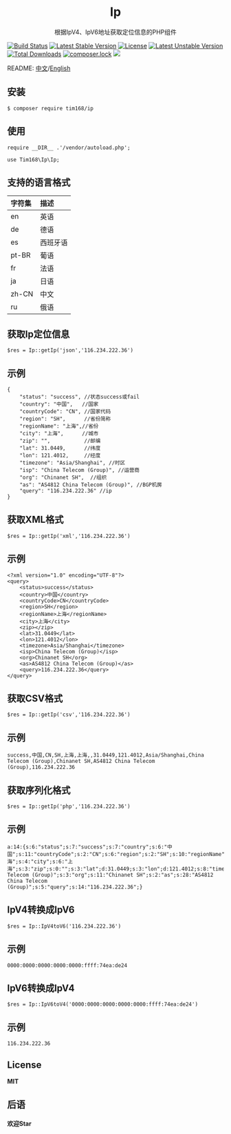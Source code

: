 <h1 align="center"> Ip </h1>

<p align="center"> 根据IpV4、IpV6地址获取定位信息的PHP组件</p>

[![Build Status](https://travis-ci.org/TIM168/Ip.svg?branch=master)](https://travis-ci.org/TIM168/Ip)
[![Latest Stable Version](https://poser.pugx.org/tim168/ip/v/stable)](https://packagist.org/packages/tim168/ip)
[![License](https://poser.pugx.org/tim168/ip/license)](https://packagist.org/packages/tim168/ip)
[![Latest Unstable Version](https://poser.pugx.org/tim168/ip/v/unstable)](https://packagist.org/packages/tim168/ip)
[![Total Downloads](https://poser.pugx.org/tim168/ip/downloads)](https://packagist.org/packages/tim168/ip)
[![composer.lock](https://poser.pugx.org/tim168/ip/composerlock)](https://packagist.org/packages/tim168/ip)
<a href="https://www.php.net/"><img src="https://img.shields.io/badge/php-%3E%3D5.6-blue"></a>

README: [中文](https://github.com/TIM168/Ip/blob/master/README.md "中文")/[English](https://github.com/TIM168/Ip/blob/master/README-en.md "English")

## 安装

```shell
$ composer require tim168/ip
```

## 使用
    require __DIR__ .'/vendor/autoload.php';

    use Tim168\Ip\Ip;
	
## 支持的语言格式
|  字符集| 描述  |
| :------------ | :------------ |
| en | 英语  |
| de  | 德语  |
| es  | 西班牙语  |
| pt-BR  | 葡语  |
| fr  | 法语  |
| ja | 日语  |
| zh-CN  | 中文  |
| ru  | 俄语  |
## 获取Ip定位信息
    $res = Ip::getIp('json','116.234.222.36')
	
## 示例
	{
    	"status": "success", //状态success或fail
    	"country": "中国",   //国家
    	"countryCode": "CN", //国家代码
    	"region": "SH",      //省份简称
    	"regionName": "上海",//省份
    	"city": "上海",	   //城市
    	"zip": "",           //邮编
    	"lat": 31.0449,      //纬度
    	"lon": 121.4012,	 //经度
    	"timezone": "Asia/Shanghai", //时区
    	"isp": "China Telecom (Group)", //运营商
    	"org": "Chinanet SH",  //组织
    	"as": "AS4812 China Telecom (Group)", //BGP机房
    	"query": "116.234.222.36" //ip
	}
## 获取XML格式
    $res = Ip::getIp('xml','116.234.222.36')
## 示例
    <?xml version="1.0" encoding="UTF-8"?>
    <query>
    	<status>success</status>
    	<country>中国</country>
    	<countryCode>CN</countryCode>
    	<region>SH</region>
    	<regionName>上海</regionName>
    	<city>上海</city>
    	<zip></zip>
    	<lat>31.0449</lat>
    	<lon>121.4012</lon>
    	<timezone>Asia/Shanghai</timezone>
    	<isp>China Telecom (Group)</isp>
    	<org>Chinanet SH</org>
    	<as>AS4812 China Telecom (Group)</as>
    	<query>116.234.222.36</query>
    </query>
## 获取CSV格式
    $res = Ip::getIp('csv','116.234.222.36')
## 示例
	success,中国,CN,SH,上海,上海,,31.0449,121.4012,Asia/Shanghai,China Telecom (Group),Chinanet SH,AS4812 China Telecom
    (Group),116.234.222.36
## 获取序列化格式
    $res = Ip::getIp('php','116.234.222.36')
## 示例
    a:14:{s:6:"status";s:7:"success";s:7:"country";s:6:"中国";s:11:"countryCode";s:2:"CN";s:6:"region";s:2:"SH";s:10:"regionName";s:6:"上海";s:4:"city";s:6:"上海";s:3:"zip";s:0:"";s:3:"lat";d:31.0449;s:3:"lon";d:121.4012;s:8:"timezone";s:13:"Asia/Shanghai";s:3:"isp";s:21:"China
    Telecom (Group)";s:3:"org";s:11:"Chinanet SH";s:2:"as";s:28:"AS4812 China Telecom
    (Group)";s:5:"query";s:14:"116.234.222.36";}
## IpV4转换成IpV6
	$res = Ip::IpV4toV6('116.234.222.36')
	
## 示例
	0000:0000:0000:0000:0000:ffff:74ea:de24

## IpV6转换成IpV4
	$res = Ip::IpV6toV4('0000:0000:0000:0000:0000:ffff:74ea:de24')
	
## 示例
	116.234.222.36
## License
**MIT**

## 后语
#### 欢迎Star
